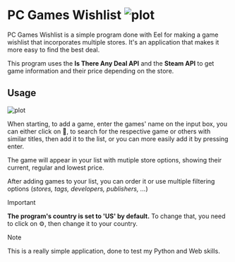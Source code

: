 # PC Games Wishlist ![plot](/img/logo.png) 

PC Games Wishlist is a simple program done with Eel for making a game wishlist that incorporates multiple stores. It's an application that makes it more easy to find the best deal.

This program uses the **Is There Any Deal API** and the **Steam API** to get game information and their price depending on the store. 

## Usage

![plot](./img/example.png) 

When starting, to add a game, enter the games' name on the input box, you can either click on :mag_right:, to search for the respective game or others with similar titles, then add it to the list, or you can more easily add it by pressing enter.

The game will appear in your list with mutiple store options, showing their current, regular and lowest price.

After adding games to your list, you can order it or use multiple filtering options (*stores, tags, developers, publishers, ...*)

> [!IMPORTANT]
> **The program's country is set to 'US' by default.** To change that, you need to click on :gear:, then change it to your country.

> [!NOTE]
> This is a really simple application, done to test my Python and Web skills.


